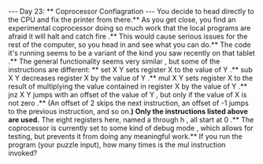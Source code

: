 --- Day 23: ** Coprocessor Conflagration ---
You decide to head directly to the CPU and fix the printer from there.** As you get close, you find an
experimental coprocessor
doing so much work that the local programs are afraid it will
halt and catch fire
.** This would cause serious issues for the rest of the computer, so you head in and see what you can do.**
The code it's running seems to be a variant of the kind you saw recently on that
tablet
.** The general functionality seems
very similar
, but some of the instructions are different: **
set X Y
sets
register
X
to the value of
Y
.**
sub X Y
decreases
register
X
by the value of
Y
.**
mul X Y
sets register
X
to the result of
multiplying
the value contained in register
X
by the value of
Y
.**
jnz X Y
jumps
with an offset of the value of
Y
, but only if the value of
X
is
not zero
.** (An offset of
2
skips the next instruction, an offset of
-1
jumps to the previous instruction, and so on.**)
Only the instructions listed above are used.** The eight registers here, named
a
through
h
, all start at
0
.**
The coprocessor is currently set to some kind of
debug mode
, which allows for testing, but prevents it from doing any meaningful work.**
If you run the program (your puzzle input),
how many times is the
mul
instruction invoked?